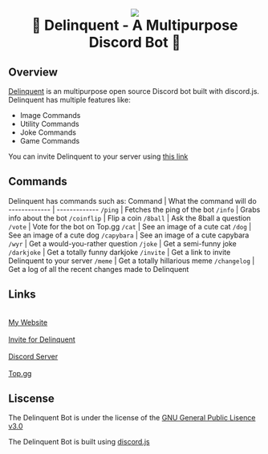 <h1 align='center'>
  <br>
  <img src="https://i.imgur.com/LNLPbJK.png" </a>
  <br>
   🤖 Delinquent - A Multipurpose Discord Bot 🤖 
  <br>
</h1>
 

## Overview ##
[Delinquent](https://discord.com/api/oauth2/authorize?client_id=1040799048300507238&permissions=8&scope=applications.commands%20bot) is an multipurpose open source Discord bot built with discord.js. Delinquent has multiple features like:
+ Image Commands
+ Utility Commands
+ Joke Commands
+ Game Commands

You can invite Delinquent to your server using [this link](https://discord.com/api/oauth2/authorize?client_id=1040799048300507238&permissions=8&scope=applications.commands%20bot)
## Commands ## 
Delinquent has commands such as:
Command  | What the command will do
------------- | -------------
`/ping` | Fetches the ping of the bot
`/info` | Grabs info about the bot
`/coinflip` | Flip a coin
`/8ball` | Ask the 8ball a question
`/vote` | Vote for the bot on Top.gg
`/cat` | See an image of a cute cat
`/dog` | See an image of a cute dog
`/capybara` | See an image of a cute capybara
`/wyr` | Get a would-you-rather question
`/joke` | Get a semi-funny joke
`/darkjoke` | Get a totally funny darkjoke
`/invite` | Get a link to invite Delinquent to your server
`/meme` | Get a totally hillarious meme
`/changelog` | Get a log of all the recent changes made to Delinquent

 ## Links ##
 
<p align="left">
  <a href="mitwire.com" </a>
 <br>
  My Website
 <br>
  
<br>
  Invite for Delinquent
 <a href="https://discord.com/api/oauth2/authorize?client_id=1040799048300507238&permissions=8&scope=applications.commands%20bot" </a>
<br>
  
  <br>
    Discord Server
   <a href="https://discord.gg/ht6HyC3jW3" </a>
    <br>
  <a href="https://top.gg/bot/1040799048300507238" </a>
  <br>
  Top.gg
  <br>
  </a>

## Liscense ##
The Delinquent Bot is under the license of the [GNU General Public Lisence v3.0](https://www.gnu.org/licenses/gpl-3.0.en.html)

The Delinquent Bot is built using [discord.js](https://discord.js.org/)
